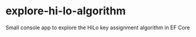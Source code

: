 # explore-hi-lo-algorithm
Small console app to explore the HiLo key assignment algorithm in EF Core

